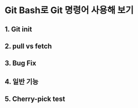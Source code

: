 # Git Bash로 Git 명령어 사용해 보기
## 1. Git init
## 2. pull vs fetch
## 3. Bug Fix
## 4. 일반 기능
## 5. Cherry-pick test
